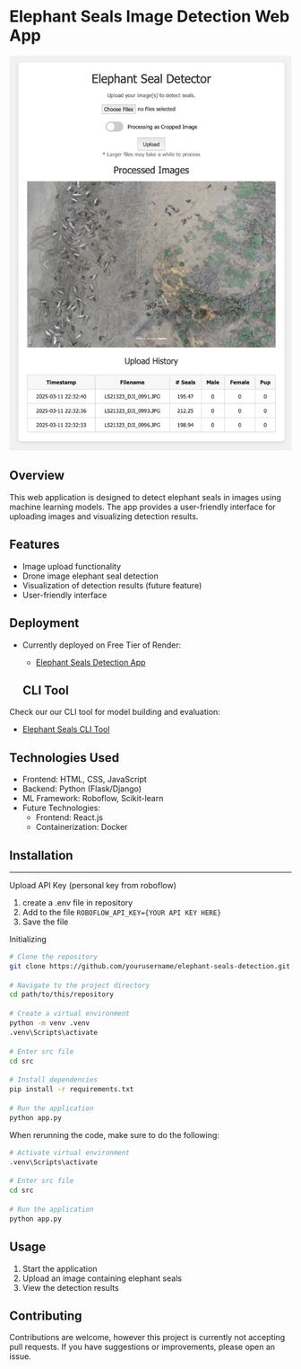 # Elephant Seals Image Detection Web App

<p align="center">
    <img src="./images/app.png" alt="Elephant Seals Detection App">
</p>

## Overview

This web application is designed to detect elephant seals in images using machine learning models. The app provides a user-friendly interface for uploading images and visualizing detection results.

## Features

- Image upload functionality
- Drone image elephant seal detection
- Visualization of detection results (future feature)
- User-friendly interface

## Deployment

- Currently deployed on Free Tier of Render:
  - [Elephant Seals Detection App](https://elephant-seals-detection.onrender.com)

  ## CLI Tool

Check our our CLI tool for model building and evaluation:
- [Elephant Seals CLI Tool](https://github.com/brandonhjkim/elephant-seals-CLI)

## Technologies Used

- Frontend: HTML, CSS, JavaScript
- Backend: Python (Flask/Django)
- ML Framework: Roboflow, Scikit-learn
- Future Technologies:
    - Frontend: React.js
    - Containerization: Docker

## Installation

---

Upload API Key (personal key from roboflow)
1. create a .env file in repository
2. Add to the file `ROBOFLOW_API_KEY={YOUR API KEY HERE}`
3. Save the file

Initializing 

```bash
# Clone the repository
git clone https://github.com/yourusername/elephant-seals-detection.git

# Navigate to the project directory
cd path/to/this/repository

# Create a virtual environment
python -m venv .venv
.venv\Scripts\activate

# Enter src file
cd src

# Install dependencies
pip install -r requirements.txt

# Run the application
python app.py
```

When rerunning the code, make sure to do the following:

```bash
# Activate virtual environment 
.venv\Scripts\activate

# Enter src file
cd src

# Run the application
python app.py
```

## Usage

1. Start the application
2. Upload an image containing elephant seals
3. View the detection results

## Contributing

Contributions are welcome, however this project is currently not accepting pull requests. If you have suggestions or improvements, please open an issue.

